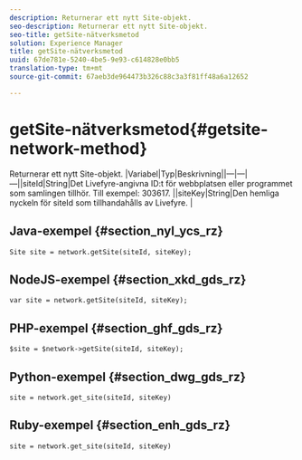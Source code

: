 ```yaml
---
description: Returnerar ett nytt Site-objekt.
seo-description: Returnerar ett nytt Site-objekt.
seo-title: getSite-nätverksmetod
solution: Experience Manager
title: getSite-nätverksmetod
uuid: 67de781e-5240-4be5-9e93-c614828e0bb5
translation-type: tm+mt
source-git-commit: 67aeb3de964473b326c88c3a3f81ff48a6a12652

---
```



# getSite-nätverksmetod{#getsite-network-method}

Returnerar ett nytt Site-objekt.
|Variabel|Typ|Beskrivning||—|—|—||siteId|String|Det Livefyre-angivna ID:t för webbplatsen eller programmet som samlingen tillhör. Till exempel: 303617.  ||siteKey|String|Den hemliga nyckeln för siteId som tillhandahålls av Livefyre.  |

## Java-exempel {#section_nyl_ycs_rz}

```
Site site = network.getSite(siteId, siteKey); 
```

## NodeJS-exempel {#section_xkd_gds_rz}

```
var site = network.getSite(siteId, siteKey); 
```

## PHP-exempel {#section_ghf_gds_rz}

```
$site = $network->getSite(siteId, siteKey);
```

## Python-exempel {#section_dwg_gds_rz}

```
site = network.get_site(siteId, siteKey) 
```

## Ruby-exempel {#section_enh_gds_rz}

```
site = network.get_site(siteId, siteKey) 
```

